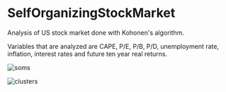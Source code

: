 # SelfOrganizingStockMarket
Analysis of US stock market done with Kohonen's algorithm.

Variables that are analyzed are CAPE, P/E, P/B, P/D, unemployment rate, inflation, interest rates and future ten year real returns.

![soms](https://github.com/KaroRonty/SelfOrganizingStockMarket/blob/master/soms.png)

![clusters](https://github.com/KaroRonty/SelfOrganizingStockMarket/blob/master/clusters_comment.png)
